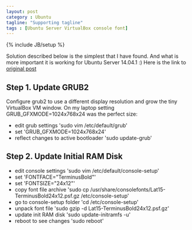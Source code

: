 ```yaml
---
layout: post
category : Ubuntu
tagline: "Supporting tagline"
tags : [Ubuntu Server VirtualBox console font]
---
```

{% include JB/setup %}

Solution described below is the simplest that I have found. And what is more important it is working for Ubuntu Server 14.04.1 :) Here is the link to [original post](http://jonforums.github.io/general/2012/12/18/ubuntu-console-vm.html)

## Step 1. Update GRUB2

Configure grub2 to use a different display resolution and grow the tiny VirtualBox VM window.
On my laptop setting GRUB_GFXMODE=1024x768x24 was the perfect size:
- edit grub settings 'sudo vim /etc/default/grub'
- set 'GRUB_GFXMODE=1024x768x24'
- reflect changes to active bootloader 'sudo update-grub'

## Step 2. Update Initial RAM Disk
- edit console settings 'sudo vim /etc/default/console-setup'
- set 'FONTFACE="TerminusBold"'
- set 'FONTSIZE="24x12"'
- copy font file archive 'sudo cp /usr/share/consolefonts/Lat15-TerminusBold24x12.psf.gz /etc/console-setup'
- go to console-setup folder 'cd /etc/console-setup'
- unpack font file 'sudo gzip -d Lat15-TerminusBold24x12.psf.gz'
- update init RAM disk 'sudo update-initramfs -u'
- reboot to see changes 'sudo reboot'

